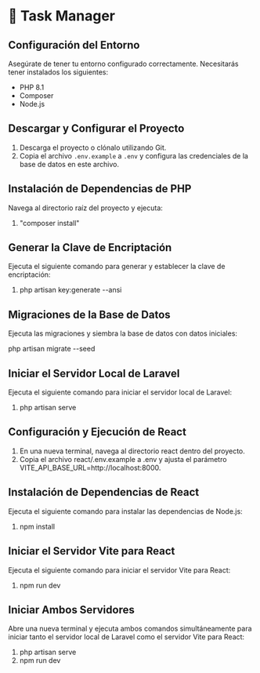 # 🚀 Task Manager

## Configuración del Entorno

Asegúrate de tener tu entorno configurado correctamente. Necesitarás tener instalados los siguientes:

- PHP 8.1
- Composer
- Node.js

## Descargar y Configurar el Proyecto

1. Descarga el proyecto o clónalo utilizando Git.
2. Copia el archivo `.env.example` a `.env` y configura las credenciales de la base de datos en este archivo.

## Instalación de Dependencias de PHP
Navega al directorio raíz del proyecto y ejecuta:

1. "composer install"

## Generar la Clave de Encriptación
Ejecuta el siguiente comando para generar y establecer la clave de encriptación:

1. php artisan key:generate --ansi

## Migraciones de la Base de Datos
Ejecuta las migraciones y siembra la base de datos con datos iniciales:

php artisan migrate --seed

## Iniciar el Servidor Local de Laravel
Ejecuta el siguiente comando para iniciar el servidor local de Laravel:

1. php artisan serve

## Configuración y Ejecución de React

1. En una nueva terminal, navega al directorio react dentro del proyecto.
2. Copia el archivo react/.env.example a .env y ajusta el parámetro VITE_API_BASE_URL=http://localhost:8000.

## Instalación de Dependencias de React
Ejecuta el siguiente comando para instalar las dependencias de Node.js:

1. npm install

## Iniciar el Servidor Vite para React
Ejecuta el siguiente comando para iniciar el servidor Vite para React:

1. npm run dev

## Iniciar Ambos Servidores
Abre una nueva terminal y ejecuta ambos comandos simultáneamente para iniciar tanto el servidor local de Laravel como el servidor Vite para React:

1. php artisan serve
2. npm run dev
